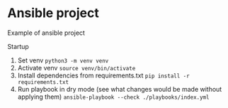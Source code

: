 # Ansible project
Example of ansible project

Startup
1. Set venv `python3 -m venv venv`
2. Activate venv `source venv/bin/activate`
3. Install dependencies from requirements.txt `pip install -r requirements.txt`
4. Run playbook in dry mode (see what changes would be made without applying them) `ansible-playbook --check ./playbooks/index.yml`
